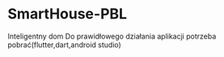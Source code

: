 # SmartHouse-PBL
Inteligentny dom
Do prawidłowego działania aplikacji potrzeba pobrać(flutter,dart,android studio)
